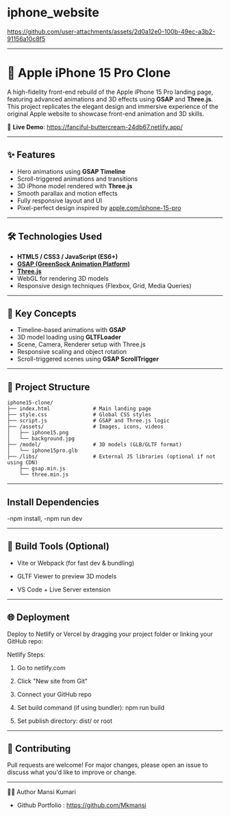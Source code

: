 # iphone_website
https://github.com/user-attachments/assets/2d0a12e0-100b-49ec-a3b2-91156a10c8f5

---

# 🍎 Apple iPhone 15 Pro Clone

A high-fidelity front-end rebuild of the Apple iPhone 15 Pro landing page, featuring advanced animations and 3D effects using **GSAP** and **Three.js**. This project replicates the elegant design and immersive experience of the original Apple website to showcase front-end animation and 3D skills.

🔗 **Live Demo**: https://fanciful-buttercream-24db67.netlify.app/

---

## ✨ Features

- Hero animations using **GSAP Timeline**
- Scroll-triggered animations and transitions
- 3D iPhone model rendered with **Three.js**
- Smooth parallax and motion effects
- Fully responsive layout and UI
- Pixel-perfect design inspired by [apple.com/iphone-15-pro](https://www.apple.com/iphone-15-pro/)

---

## 🛠️ Technologies Used

- **HTML5 / CSS3 / JavaScript (ES6+)**
- [**GSAP (GreenSock Animation Platform)**](https://greensock.com/gsap/)
- [**Three.js**](https://threejs.org/)
- WebGL for rendering 3D models
- Responsive design techniques (Flexbox, Grid, Media Queries)

---

## 🧠 Key Concepts

- Timeline-based animations with **GSAP**
- 3D model loading using **GLTFLoader**
- Scene, Camera, Renderer setup with Three.js
- Responsive scaling and object rotation
- Scroll-triggered scenes using **GSAP ScrollTrigger**

---

## 📁 Project Structure


```
iphone15-clone/
├── index.html              # Main landing page
├── style.css               # Global CSS styles
├── script.js               # GSAP and Three.js logic
├── /assets/                # Images, icons, videos
│   ├── iphone15.png
│   └── background.jpg
├── /model/                 # 3D models (GLB/GLTF format)
│   └── iphone15pro.glb
├── /libs/                  # External JS libraries (optional if not using CDN)
    ├── gsap.min.js
    └── three.min.js
```
---

## Install Dependencies

-npm install,
-npm run dev

---

## 🧰 Build Tools (Optional)
- Vite or Webpack (for fast dev & bundling)

- GLTF Viewer to preview 3D models

- VS Code + Live Server extension

---

## 🌐 Deployment
Deploy to Netlify or Vercel by dragging your project folder or linking your GitHub repo:

Netlify Steps:

1. Go to netlify.com

2. Click "New site from Git"

3. Connect your GitHub repo

4. Set build command (if using bundler): npm run build

5. Set publish directory: dist/ or root

---

## 🙌 Contributing
Pull requests are welcome! For major changes, please open an issue to discuss what you'd like to improve or change.

---

👨‍💻 Author
Mansi Kumari
- Github Portfolio : https://github.com/Mkmansi


